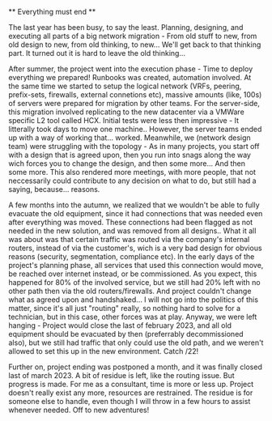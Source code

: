 ** Everything must end **

The last year has been busy, to say the least. Planning, designing, and executing all parts of a big network migration - From old stuff to new, from old design to new, from old thinking, to new... We'll get back to that thinking part. It turned out it is hard to leave the old thinking...

After summer, the project went into the execution phase - Time to deploy everything we prepared! Runbooks was created, automation involved. At the same time we started to setup the logical network (VRFs, peering, prefix-sets, firewalls, external connetions etc), massive amounts (like, 100s) of servers were prepared for migration by other teams. For the server-side, this migration involved replicating to the new datacenter via a VMWare specific L2 tool called HCX. Initial tests were less then impressive - It litterally took days to move one machine.. However, the server teams ended up with a way of working that... worked. Meanwhile, we (network design team) were struggling with the topology - As in many projects, you start off with a design that is agreed upon, then you run into snags along the way wich forces you to change the design, and then some more... And then some more. This also rendered more meetings, with more people, that not neccessarily could contribute to any decision on what to do, but still had a saying, because... reasons. 

A few months into the autumn, we realized that we wouldn't be able to fully evacuate the old equipment, since it had connections that was needed even after everything was moved. These connections had been flagged as not needed in the new solution, and was removed from all designs.. What it all was about was that certain traffic was routed via the company's internal routers, instead of via the customer's, wich is a very bad design for obvious reasons (security, segmentation, compliance etc). In the early days of the project's planning phase, all services that used this connection would move, be reached over internet instead, or be commissioned. As you expect, this happened for 80% of the involved service, but we still had 20% left with no other path then via the old routers/firewalls. And project couldn't change what as agreed upon and handshaked... I will not go into the politics of this matter, since it's all just "routing" really, so nothing hard to solve for a technician, but in this case, other forces was at play. Anyway, we were left hanging - Project would close the last of february 2023, and all old equipment should be evacuated by then (preferrably decommissioned also), but we still had traffic that only could use the old path, and we weren't allowed to set this up in the new environment. Catch /22!

Further on, project ending was postponed a month, and it was finally closed last of march 2023. A bit of residue is left, like the routing issue. But progress is made. For me as a consultant, time is more or less up. Project doesn't really exist any more, resources are restrained. The residue is for someone else to handle, even though I will throw in a few hours to assist whenever needed. Off to new adventures!